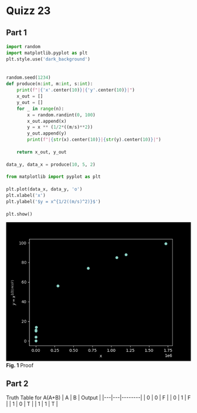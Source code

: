 # Quizz 23
## Part 1

```python
import random
import matplotlib.pyplot as plt
plt.style.use('dark_background')


random.seed(1234)
def produce(n:int, m:int, s:int):
    print(f"|{'x'.center(10)}|{'y'.center(10)}|")
    x_out = []
    y_out = []
    for _ in range(n):
        x = random.randint(0, 100)
        x_out.append(x)
        y = x ** (1/2*((m/s)**2))
        y_out.append(y)
        print(f"|{str(x).center(10)}|{str(y).center(10)}|")

    return x_out, y_out

data_y, data_x = produce(10, 5, 2)

from matplotlib import pyplot as plt

plt.plot(data_x, data_y, 'o')
plt.xlabel('x')
plt.ylabel('$y = x^{1/2((m/s)^2)}$')

plt.show()
```
![](../Images/quizz23-proof.png)
**Fig. 1** Proof

## Part 2
Truth Table for A(A+B)
| A | B | Output |
|---|---|--------|
| 0 | 0 | F      |
| 0 | 1 | F      |
| 1 | 0 | T      |
| 1 | 1 | T      |